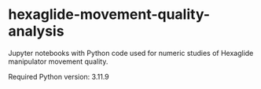 # hexaglide-movement-quality-analysis
Jupyter notebooks with Python code used for numeric studies of Hexaglide manipulator movement quality.

Required Python version: 3.11.9
